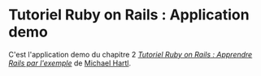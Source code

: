 # Tutoriel Ruby on Rails : Application demo

C'est l'application demo du chapitre 2
[*Tutoriel Ruby on Rails : Apprendre Rails par l'exemple*](http://railstutorial.org/) 
de [Michael Hartl](http://michaelhartl.com/).
